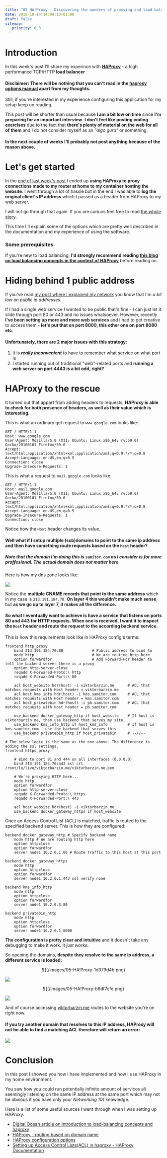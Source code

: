 ```yaml
---
title: "05 HA!Proxy - Discovering the wonders of proxying and load balancing"
date: 2018-10-14T14:04:13+01:00
draft: false
sitemap:
   priority: 0.3
---
```


# Introduction
In this week's post I'll share my experince with **[HAProxy](http://www.haproxy.org/)** - a high performance TCP/HTTP **load balancer**
#### Disclaimer: There will be nothing that you can't read in the [haproxy options manual](https://cbonte.github.io/haproxy-dconv/1.7/configuration.html) apart from my thoughts.
Still, if you're interested in my experience configuring this application for my setup keep on reading.

This post will be shorter than usual because **I am a bit low on time** since **I'm preparing for an important interview**.
**I don't feel like posting coding exercises** due to the fact that **there's plenty of material on the web for all of them** and I do not consider myself as an *"algo guru"* or something.

#### In the next couple of weeks I'll probably not post anything because of the reason above.

# Let's get started

In the [end of last week's post](blog/04-down-the-rabbit-hole/#time-to-haproxy) I ended up **using HAProxy to proxy connections made to my router at home to my container hosting the website**.
I went through a lot of hassle but in the end I was able to **log the original client's IP address** which I passed as a header from HAProxy to my web server.

I will not go through that again. If you are curiuos feel free to read [the whole story](blog/04-down-the-rabbit-hole/#time-to-haproxy).

This time I'll explain some of the options which are pretty well described in the documentation and my experience of using the software.


### Some prerequisites

If you're new to load balancing, **I'd strongly recommend reading [this blog on load balancing concepts in the context of HAProxy](https://www.digitalocean.com/community/tutorials/an-introduction-to-haproxy-and-load-balancing-concepts)** before reading on.

# Hiding behind 1 public address

If you've read [my post where I explained my network](/blog/03-a-walk-down-infrastructure-lane/) you know that I'm *a bit low on public ip addresses*.

If I had a single web service I wanted to be public that's fine - I can just let it slide through port 80 or 443 and no issues whatsoever.
However, recently **I've been setting up more and more web services** and I had to get creative to access them - **let's put that on port 8000, this other one on port 8080 etc**.

#### Unfortunately, there are 2 major issues with this strategy:

1. It is ***really inconvenient*** to have to remember what service on what port is
2. I started running out of traditional "web"-related ports and **running a web server on port 4443 is a bit odd, right?**

# HAProxy to the rescue

It turned out that appart from adding headers to requests, **HAProxy is able to check for both presence of headers, as well as their value which is interesting**.

This is what an ordinary get request to `www.google.com` looks like:

    GET / HTTP/1.1
    Host: www.google.com
    User-Agent: Mozilla/5.0 (X11; Ubuntu; Linux x86_64; rv:59.0) Gecko/20100101 Firefox/59.0
    Accept: text/html,application/xhtml+xml,application/xml;q=0.9,*/*;q=0.8
    Accept-Language: en-US,en;q=0.5
    Connection: close
    Upgrade-Insecure-Requests: 1

This is what a request to `mail.google.com` looks like:

    GET / HTTP/1.1
    Host: mail.google.com
    User-Agent: Mozilla/5.0 (X11; Ubuntu; Linux x86_64; rv:59.0) Gecko/20100101 Firefox/59.0
    Accept: text/html,application/xhtml+xml,application/xml;q=0.9,*/*;q=0.8
    Accept-Language: en-US,en;q=0.5
    Upgrade-Insecure-Requests: 1
    Connection: close

Notice how the `Host` header changes its value.

#### Well what if I setup multiple (sub)domains to point to the same ip address and then have something route requests based on the `Host` header?

##### Note that the domain I'm doing this is `samitor.com` as I consider is for more *proffesional*. The actual domain does not matter here

Here is how my dns zone looks like:

![](/images/05-HA!Proxy-b5202366.png)

Notice the **multiple CNAME records that point to the same address** which in my case is `213.191.184.70`.
**On layer 4 this wouldn't make much sense**, but **as we go up to layer 7, it makes all the difference.**

#### So what I eventually want to achieve is have a service that listens on ports 80 and 443 for HTTP requests. When one is received, I want it to inspect the `Host` header and route the request to the according backend service.

This is how this requirements look like in HAProxy config's terms:

    frontend http_proxy
    	bind 213.191.184.70:80             # Public address to bind to
    	mode http                          # We are routing http here
    	option forwardfor                  # Add Forward-For header to tell the backend server there is a proxy
    	option http-server-close
    	reqadd X-Forwared-Proto:\ http
    	reqadd X-Forwarded-Port:\ 80

    	acl host_website hdr(host) -i viktorbarzin.me      # ACL that matches requests with Host header = viktorbarzin.me
    	acl host_kms_info hdr(host) -i kms.samitor.com     # ACL that matches requests with Host header = kms.samitor.com
    	acl host_privatebin hdr(host) -i pb.samitor.com    # ACL that matches requests with Host header = pb.samitor.com

    	use_backend docker_gateway_http if host_website    # If host is viktorbarzin.me, then use backend that serves my site.
    	use_backend kms_info_http if host_kms_info         # If host is kms.samitor.com - use the backend that serves this
    	use_backend privatebin_http if host_privatebin     # --//--

    # The below logic is the same as the one above. The difference is adding the ssl settings.
    frontend https_proxy

    	# Bind to port 81 and 444 on all interfaces (0.0.0.0)
    	bind 213.191.184.70:443 ssl crt /root/le/live/viktorbarzin.me/viktorbarzin.me.pem

    	# We're proxying HTTP here...
    	mode http
    	option forwardfor
    	option http-server-close
    	reqadd X-Forwarded-Proto:\ https
    	reqadd X-Forwarded-Port:\ 443

    	acl host_website hdr(host) -i viktorbarzin.me
    	use_backend docker_gateway_https if host_website

Once an Access Control List (ACL) is matched, traffic is routed to the specified backend server. This is how they are configured:

    backend docker_gateway_http # Specify backend name
        mode http # We are routing http here
        option httpclose
        option forwardfor
        server node1 10.2.0.1:80 # Route traffic to this host at this port

    backend docker_gateway_https
        mode http
        option httpclose
        option forwardfor
        server node1 10.2.0.1:443 ssl verify none

    backend kms_info_http
        mode http
        option httpclose
        option forwardfor
        server node1 10.2.0.3:80

    backend privatebin_http
        mode http
        option httpclose
        option forwardfor
        server node1 10.2.0.1:8000

**The configuration is pretty clear and intuitive** and it doesn't take any debugging to make it work.
It *just works*.

So opening the domains, **despite they resolve to the same ip address, a different service is loaded:**

<center> ![](/images/05-HA!Proxy-1d379d4b.png) </center>

![](/images/05-HA!Proxy-64c65ce4.png)

<center> ![](/images/05-HA!Proxy-b6df7cfe.png) </center>

![](/images/05-HA!Proxy-a54ef1d3.png)

And of course accessing [viktorbarzin.me](https://viktorbarzin.me) routes to the website you're on right now.

#### If you try another domain that resolves to this IP address, HAProxy will not be able to find a matching ACL therefore will return an error:

![](/images/05-HA!Proxy-4560f875.png)


# Conclusion

In this post I showed you how I have implemented and how I use HAProxy in my home environment.

You saw how you could run potentially infinite amount of services all seemingly listening on the same IP address at the same port which may not be obvious if you have only your *Networking 101* knowledge.

Here is a list of some useful sources I went through when I was setting up HAProxy:

- [Digital Ocean article on introduction to load-balancing concepts and haproxy](https://www.digitalocean.com/community/tutorials/an-introduction-to-haproxy-and-load-balancing-concepts)
- [HAProxy - routing based on domain name](https://seanmcgary.com/posts/haproxy---route-by-domain-name/)
- [HAProxy configuration options](http://cbonte.github.io/haproxy-dconv/configuration-1.7.html#7)
- [Setting up Access Control Lists(ACL) in haproxy - HAProxy Documentation](https://www.haproxy.com/documentation/aloha/8-5/traffic-management/lb-layer7/acls/)

